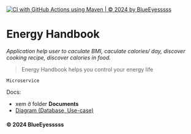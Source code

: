 
[![CI with GitHub Actions using Maven | © 2024 by BlueEyesssss](https://github.com/BlueEyesssss/energy-handbook/actions/workflows/build-maven.yml/badge.svg)](https://github.com/BlueEyesssss/energy-handbook/actions/workflows/build-maven.yml)

# Energy Handbook
*Application help user to caculate BMI, caculate calories/ day, discover cooking recipe, discover calories in food.*
> Energy Handbook helps you control your energy life

`Microservice`

Docs:

- xem ở folder **Documents**
- [Diagram (Database, Use-case)](https://app.diagrams.net/#G1WSEUqSddjgEpXbB7C4Mat8wIwLcRLXha#%7B%22pageId%22%3A%220Nfw3CDI6NHSKwNrIsqt%22%7D)
#### © 2024 BlueEyesssss